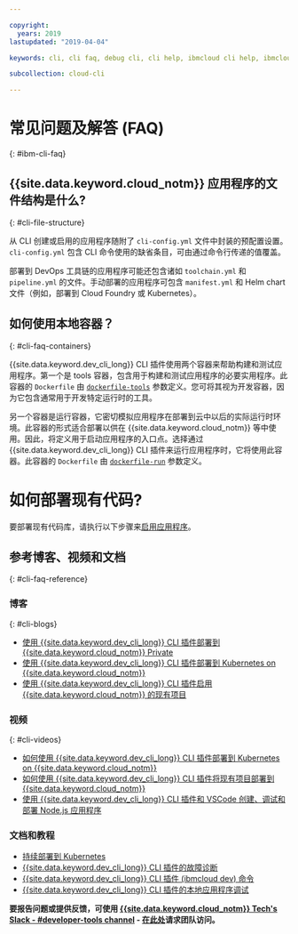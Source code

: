 ```yaml
---

copyright:
  years: 2019
lastupdated: "2019-04-04"

keywords: cli, cli faq, debug cli, cli help, ibmcloud cli help, ibmcloud help

subcollection: cloud-cli

---
```


# 常见问题及解答 (FAQ)
{: #ibm-cli-faq}

## {{site.data.keyword.cloud_notm}} 应用程序的文件结构是什么?
{: #cli-file-structure}

从 CLI 创建或启用的应用程序随附了 `cli-config.yml` 文件中封装的预配置设置。`cli-config.yml` 包含 CLI 命令使用的缺省条目，可由通过命令行传递的值覆盖。

部署到 DevOps 工具链的应用程序可能还包含诸如 `toolchain.yml` 和 `pipeline.yml` 的文件。手动部署的应用程序可包含 `manifest.yml` 和 Helm chart 文件（例如，部署到 Cloud Foundry 或 Kubernetes）。

## 如何使用本地容器？
{: #cli-faq-containers}

{{site.data.keyword.dev_cli_long}} CLI 插件使用两个容器来帮助构建和测试应用程序。第一个是 tools 容器，包含用于构建和测试应用程序的必要实用程序。此容器的 `Dockerfile` 由 [`dockerfile-tools`](/docs/cli/idt?topic=cloud-cli-idt-cli#command-parameters) 参数定义。您可将其视为开发容器，因为它包含通常用于开发特定运行时的工具。

另一个容器是运行容器，它密切模拟应用程序在部署到云中以后的实际运行时环境。此容器的形式适合部署以供在 {{site.data.keyword.cloud_notm}} 等中使用。因此，将定义用于启动应用程序的入口点。选择通过 {{site.data.keyword.dev_cli_long}} CLI 插件来运行应用程序时，它将使用此容器。此容器的 `Dockerfile` 由 [`dockerfile-run`](/docs/cli/idt?topic=cloud-cli-idt-cli#run) 参数定义。

# 如何部署现有代码?
要部署现有代码库，请执行以下步骤来[启用应用程序](/docs/apps?topic=creating-apps-create-deploy-app-cli#byoc-cli)。

## 参考博客、视频和文档
{: #cli-faq-reference}

### 博客
{: #cli-blogs}

- [使用 {{site.data.keyword.dev_cli_long}} CLI 插件部署到 {{site.data.keyword.cloud_notm}} Private](https://www.ibm.com/blogs/bluemix/2018/05/deploying-to-ibm-cloud-private-2-1-0-2-with-ibm-cloud-developer-tools-cli/)
- [使用 {{site.data.keyword.dev_cli_long}} CLI 插件部署到 Kubernetes on {{site.data.keyword.cloud_notm}}](https://www.ibm.com/blogs/bluemix/2017/09/deploying-kubernetes-ibm-cloud-ibm-cloud-developer-tools-cli/)
- [使用 {{site.data.keyword.dev_cli_long}} CLI 插件启用 {{site.data.keyword.cloud_notm}} 的现有项目](https://www.ibm.com/blogs/bluemix/2017/09/enable-existing-projects-ibm-cloud-ibm-cloud-developer-tools-cli/)

### 视频
{: #cli-videos}

- [如何使用 {{site.data.keyword.dev_cli_long}} CLI 插件部署到 Kubernetes on {{site.data.keyword.cloud_notm}}](https://www.youtube.com/watch?v=mh_XBn_eV_8&feature=youtu.be)
- [如何使用 {{site.data.keyword.dev_cli_long}} CLI 插件将现有项目部署到 {{site.data.keyword.cloud_notm}}](https://www.youtube.com/watch?v=-NP5ZEZE1dY&feature=youtu.be)
- [使用 {{site.data.keyword.dev_cli_long}} CLI 插件和 VSCode 创建、调试和部署 Node.js 应用程序](https://www.youtube.com/watch?v=z-ByHuI41dU&feature=youtu.be)

### 文档和教程
- [持续部署到 Kubernetes](/docs/tutorials?topic=solution-tutorials-continuous-deployment-to-kubernetes)
- [{{site.data.keyword.dev_cli_long}} CLI 插件的故障诊断](/docs/cli?topic=cloud-cli-troubleshoot)
- [{{site.data.keyword.dev_cli_long}} CLI 插件 (ibmcloud dev) 命令](/docs/cli/idt?topic=cloud-cli-idt-cli)
- [{{site.data.keyword.dev_cli_long}} CLI 插件的本地应用程序调试](/docs/cli/idt?topic=cloud-cli-local-debug)

**要报告问题或提供反馈，可使用 [{{site.data.keyword.cloud_notm}} Tech's Slack - #developer-tools channel](https://ibm-cloud-tech.slack.com) - [在此处](https://slack-invite-ibm-cloud-tech.mybluemix.net/)请求团队访问。**
